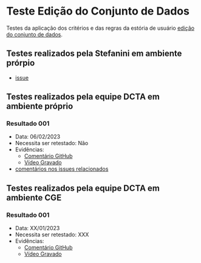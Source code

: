# Teste Edição do Conjunto de Dados

Testes da aplicação dos critérios e das regras da estória de usuário [edição do conjunto de dados](../../estorias_de_usuarios/06_edicao_do_conjunto_de_dados).

## Testes realizados pela Stefanini em ambiente prórpio

- [issue](https://github.com/transparencia-mg/work-stefanini/issues/132)

## Testes realizados pela equipe DCTA em ambiente próprio 

### Resultado 001
- Data: 06/02/2023
- Necessita ser retestado: Não
- Evidências:
  - [Comentário GitHub]()
  - [Vídeo Gravado]()
- [comentários nos issues relacionados](https://github.com/transparencia-mg/work-stefanini/issues/132)

## Testes realizados pela equipe DCTA em ambiente CGE 

### Resultado 001
- Data: XX/01/2023
- Necessita ser retestado: XXX
- Evidências:
  - [Comentário GitHub]()
  - [Vídeo Gravado]()
